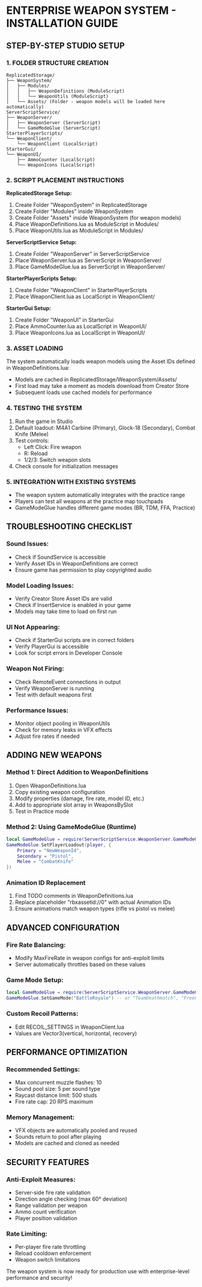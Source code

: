 # ENTERPRISE WEAPON SYSTEM - INSTALLATION GUIDE

## STEP-BY-STEP STUDIO SETUP

### 1. FOLDER STRUCTURE CREATION
```
ReplicatedStorage/
├── WeaponSystem/
│   ├── Modules/
│   │   ├── WeaponDefinitions (ModuleScript)
│   │   └── WeaponUtils (ModuleScript)
│   └── Assets/ (Folder - weapon models will be loaded here automatically)
ServerScriptService/
├── WeaponServer/
│   ├── WeaponServer (ServerScript)
│   └── GameModeGlue (ServerScript)
StarterPlayerScripts/
└── WeaponClient/
    └── WeaponClient (LocalScript)
StarterGui/
└── WeaponUI/
    ├── AmmoCounter (LocalScript)
    └── WeaponIcons (LocalScript)
```

### 2. SCRIPT PLACEMENT INSTRUCTIONS

**ReplicatedStorage Setup:**
1. Create Folder "WeaponSystem" in ReplicatedStorage
2. Create Folder "Modules" inside WeaponSystem
3. Create Folder "Assets" inside WeaponSystem (for weapon models)
4. Place WeaponDefinitions.lua as ModuleScript in Modules/
5. Place WeaponUtils.lua as ModuleScript in Modules/

**ServerScriptService Setup:**
1. Create Folder "WeaponServer" in ServerScriptService
2. Place WeaponServer.lua as ServerScript in WeaponServer/
3. Place GameModeGlue.lua as ServerScript in WeaponServer/

**StarterPlayerScripts Setup:**
1. Create Folder "WeaponClient" in StarterPlayerScripts
2. Place WeaponClient.lua as LocalScript in WeaponClient/

**StarterGui Setup:**
1. Create Folder "WeaponUI" in StarterGui
2. Place AmmoCounter.lua as LocalScript in WeaponUI/
3. Place WeaponIcons.lua as LocalScript in WeaponUI/

### 3. ASSET LOADING
The system automatically loads weapon models using the Asset IDs defined in WeaponDefinitions.lua:
- Models are cached in ReplicatedStorage/WeaponSystem/Assets/
- First load may take a moment as models download from Creator Store
- Subsequent loads use cached models for performance

### 4. TESTING THE SYSTEM
1. Run the game in Studio
2. Default loadout: M4A1 Carbine (Primary), Glock-18 (Secondary), Combat Knife (Melee)
3. Test controls:
   - Left Click: Fire weapon
   - R: Reload
   - 1/2/3: Switch weapon slots
4. Check console for initialization messages

### 5. INTEGRATION WITH EXISTING SYSTEMS
- The weapon system automatically integrates with the practice range
- Players can test all weapons at the practice map touchpads
- GameModeGlue handles different game modes (BR, TDM, FFA, Practice)

## TROUBLESHOOTING CHECKLIST

### Sound Issues:
- Check if SoundService is accessible
- Verify Asset IDs in WeaponDefinitions are correct
- Ensure game has permission to play copyrighted audio

### Model Loading Issues:
- Verify Creator Store Asset IDs are valid
- Check if InsertService is enabled in your game
- Models may take time to load on first run

### UI Not Appearing:
- Check if StarterGui scripts are in correct folders
- Verify PlayerGui is accessible
- Look for script errors in Developer Console

### Weapon Not Firing:
- Check RemoteEvent connections in output
- Verify WeaponServer is running
- Test with default weapons first

### Performance Issues:
- Monitor object pooling in WeaponUtils
- Check for memory leaks in VFX effects
- Adjust fire rates if needed

## ADDING NEW WEAPONS

### Method 1: Direct Addition to WeaponDefinitions
1. Open WeaponDefinitions.lua
2. Copy existing weapon configuration
3. Modify properties (damage, fire rate, model ID, etc.)
4. Add to appropriate slot array in WeaponsBySlot
5. Test in Practice mode

### Method 2: Using GameModeGlue (Runtime)
```lua
local GameModeGlue = require(ServerScriptService.WeaponServer.GameModeGlue)
GameModeGlue.SetPlayerLoadout(player, {
    Primary = "NewWeaponId",
    Secondary = "Pistol",
    Melee = "CombatKnife"
})
```

### Animation ID Replacement
1. Find TODO comments in WeaponDefinitions.lua
2. Replace placeholder "rbxassetid://0" with actual Animation IDs
3. Ensure animations match weapon types (rifle vs pistol vs melee)

## ADVANCED CONFIGURATION

### Fire Rate Balancing:
- Modify MaxFireRate in weapon configs for anti-exploit limits
- Server automatically throttles based on these values

### Game Mode Setup:
```lua
local GameModeGlue = require(ServerScriptService.WeaponServer.GameModeGlue)
GameModeGlue.SetGameMode("BattleRoyale") -- or "TeamDeathmatch", "FreeForAll"
```

### Custom Recoil Patterns:
- Edit RECOIL_SETTINGS in WeaponClient.lua
- Values are Vector3(vertical, horizontal, recovery)

## PERFORMANCE OPTIMIZATION

### Recommended Settings:
- Max concurrent muzzle flashes: 10
- Sound pool size: 5 per sound type
- Raycast distance limit: 500 studs
- Fire rate cap: 20 RPS maximum

### Memory Management:
- VFX objects are automatically pooled and reused
- Sounds return to pool after playing
- Models are cached and cloned as needed

## SECURITY FEATURES

### Anti-Exploit Measures:
- Server-side fire rate validation
- Direction angle checking (max 60° deviation)
- Range validation per weapon
- Ammo count verification
- Player position validation

### Rate Limiting:
- Per-player fire rate throttling
- Reload cooldown enforcement
- Weapon switch limitations

The weapon system is now ready for production use with enterprise-level performance and security!
